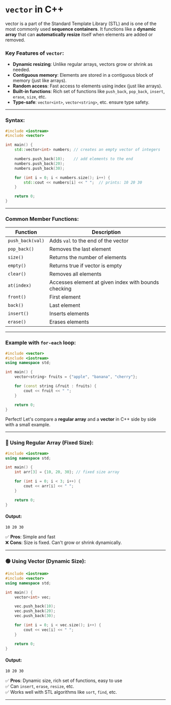 # `vector` in C++

vector is a part of the Standard Template Library (STL) and is one of the most commonly used **sequence containers**. It functions like a **dynamic array** that can **automatically resize** itself when elements are added or removed.

### Key Features of `vector`:
- **Dynamic resizing**: Unlike regular arrays, vectors grow or shrink as needed.
- **Contiguous memory**: Elements are stored in a contiguous block of memory (just like arrays).
- **Random access**: Fast access to elements using index (just like arrays).
- **Built-in functions**: Rich set of functions like `push_back`, `pop_back`, `insert`, `erase`, `size`, etc.
- **Type-safe**: `vector<int>`, `vector<string>`, etc. ensure type safety.

---

### Syntax:
```cpp
#include <iostream>
#include <vector>

int main() {
    std::vector<int> numbers; // creates an empty vector of integers

    numbers.push_back(10);    // add elements to the end
    numbers.push_back(20);
    numbers.push_back(30);

    for (int i = 0; i < numbers.size(); i++) {
        std::cout << numbers[i] << " ";  // prints: 10 20 30
    }

    return 0;
}
```

---

### Common Member Functions:
| Function         | Description                                 |
|------------------|---------------------------------------------|
| `push_back(val)` | Adds `val` to the end of the vector         |
| `pop_back()`     | Removes the last element                    |
| `size()`         | Returns the number of elements              |
| `empty()`        | Returns true if vector is empty             |
| `clear()`        | Removes all elements                        |
| `at(index)`      | Accesses element at given index with bounds checking |
| `front()`        | First element                               |
| `back()`         | Last element                                |
| `insert()`       | Inserts elements                            |
| `erase()`        | Erases elements                             |

---

### Example with `for-each` loop:
```cpp
#include <vector>
#include <iostream>
using namespace std;

int main() {
    vector<string> fruits = {"apple", "banana", "cherry"};

    for (const string &fruit : fruits) {
        cout << fruit << " ";
    }

    return 0;
}
```

Perfect! Let's compare a **regular array** and a **vector** in C++ side by side with a small example.

---

### 🔵 Using Regular Array (Fixed Size):
```cpp
#include <iostream>
using namespace std;

int main() {
    int arr[3] = {10, 20, 30}; // fixed size array

    for (int i = 0; i < 3; i++) {
        cout << arr[i] << " ";
    }

    return 0;
}
```

#### Output:
```
10 20 30
```

✅ **Pros**: Simple and fast  
❌ **Cons**: Size is fixed. Can't grow or shrink dynamically.

---

### 🟢 Using Vector (Dynamic Size):
```cpp
#include <iostream>
#include <vector>
using namespace std;

int main() {
    vector<int> vec;

    vec.push_back(10);
    vec.push_back(20);
    vec.push_back(30);

    for (int i = 0; i < vec.size(); i++) {
        cout << vec[i] << " ";
    }

    return 0;
}
```

#### Output:
```
10 20 30
```

✅ **Pros**: Dynamic size, rich set of functions, easy to use  
✅ Can `insert`, `erase`, `resize`, etc.  
✅ Works well with STL algorithms like `sort`, `find`, etc.

---
